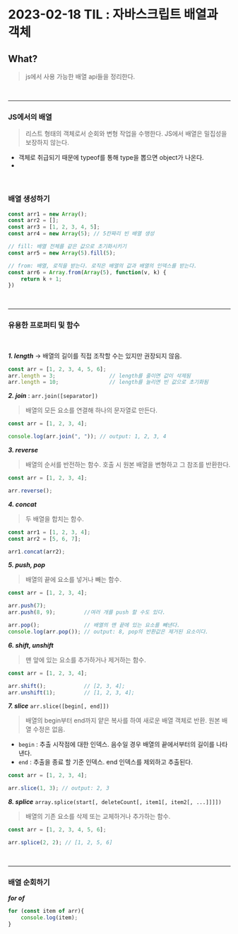 # 2023-02-18 TIL : 자바스크립트 배열과 객체

## What?
> js에서 사용 가능한 배열 api들을 정리한다.

<br>

***

### JS에서의 배열
> 리스트 형태의 객체로서 순회와 변형 작업을 수행한다. JS에서 배열은 밀집성을 보장하지 않는다. 

- 객체로 취급되기 때문에 typeof를 통해 type을 뽑으면 object가 나온다.
- 

<br>


### 배열 생성하기
``` javascript
const arr1 = new Array();
const arr2 = [];
const arr3 = [1, 2, 3, 4, 5];
const arr4 = new Array(5); // 5칸짜리 빈 배열 생성

// fill: 배열 전체를 같은 값으로 초기화시키기
const arr5 = new Array(5).fill(5);

// from: 배열, 로직을 받는다. 로직은 배열의 값과 배열의 인덱스를 받는다.
const arr6 = Array.from(Array(5), function(v, k) {
    return k + 1;
})
```

<br>

***

### 유용한 프로퍼티 및 함수
<br>

***1. length*** -> 배열의 길이를 직접 조작할 수는 있지만 권장되지 않음.
``` javascript
const arr = [1, 2, 3, 4, 5, 6];
arr.length = 3;                 // length를 줄이면 값이 삭제됨
arr.length = 10;                // length를 늘리면 빈 값으로 초기화됨
```

***2. join*** : `arr.join([separator])`
> 배열의 모든 요소를 연결해 하나의 문자열로 만든다.
```javascript
const arr = [1, 2, 3, 4];

console.log(arr.join(", ")); // output: 1, 2, 3, 4
```

***3. reverse*** 
> 배열의 순서를 반전하는 함수. 호출 시 원본 배열을 변형하고 그 참조를 반환한다.
``` javascript
const arr = [1, 2, 3, 4];

arr.reverse();
```

***4. concat***
> 두 배열을 합치는 함수.
``` javascript
const arr1 = [1, 2, 3, 4];
const arr2 = [5, 6, 7];

arr1.concat(arr2);
```

***5. push, pop***
> 배열의 끝에 요소를 넣거나 빼는 함수.
```javascript
const arr = [1, 2, 3, 4];

arr.push(7);
arr.push(8, 9);         //여러 개를 push 할 수도 있다.

arr.pop();              // 배열의 맨 끝에 있는 요소를 빼낸다.
console.log(arr.pop()); // output: 8, pop의 반환값은 제거된 요소이다.
```

***6. shift, unshift***
> 맨 앞에 있는 요소를 추가하거나 제거하는 함수.
``` javascript
const arr = [1, 2, 3, 4];

arr.shift();            // [2, 3, 4];
arr.unshift(1);         // [1, 2, 3, 4];
```

***7. slice*** `arr.slice([begin[, end]])`
> 배열의 begin부터 end까지 얕은 복사를 하여 새로운 배열 객체로 반환. 원본 배열 수정은 없음. <br>
- `begin` : 추출 시작점에 대한 인덱스. 음수일 경우 배열의 끝에서부터의 길이를 나타낸다.
- `end` : 추출을 종료 할 기준 인덱스. end 인덱스를 제외하고 추출된다.
``` javascript
const arr = [1, 2, 3, 4];

arr.slice(1, 3); // output: 2, 3
```

***8. splice*** `array.splice(start[, deleteCount[, item1[, item2[, ...]]]])`
> 배열의 기존 요소를 삭제 또는 교체하거나 추가하는 함수.
``` javascript
const arr = [1, 2, 3, 4, 5, 6];

arr.splice(2, 2); // [1, 2, 5, 6]
```
<br>

***

### 배열 순회하기
***for of***
``` javascript
for (const item of arr){
    console.log(item);
}
```
